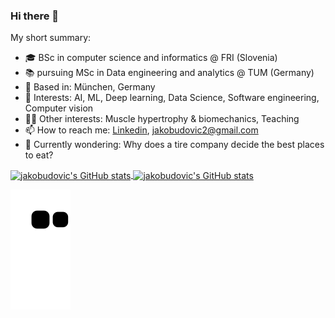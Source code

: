 
### Hi there 👋

My short summary:
- 🎓 BSc in computer science and informatics @ FRI (Slovenia)
- 📚 pursuing MSc in Data engineering and analytics @ TUM (Germany)
- 📌 Based in: München, Germany
- 🧠 Interests: AI, ML, Deep learning, Data Science, Software engineering, Computer vision
- 🏌️‍♀️ Other interests: Muscle hypertrophy & biomechanics, Teaching
- 📫 How to reach me: <a href="https://www.linkedin.com/in/jakobudovic/" target="_blank">Linkedin</a>, jakobudovic2@gmail.com
- 🤔 Currently wondering: Why does a tire company decide the best places to eat?

<!--
**jakobudovic/jakobudovic** is a ✨ _special_ ✨ repository because its `README.md` (this file) appears on your GitHub profile.

Here are some ideas to get you started:



- 🔭 I’m currently working on ...
- 🌱 I’m currently learning ...
- 👯 I’m looking to collaborate on ...
- 🤔 Currently wondering: Why does a tire company decide the best places to eat
- 💬 Ask me about ...
- 📫 How to reach me: ...
- 😄 Pronouns: ...
- ⚡ Fun fact: ...
-->

<a href="#">
  <img align="center" src="https://github-readme-stats.vercel.app/api?username=jakobudovic&count_private=true&include_all_commits=true&show_icons=true&hide_border=true&hide=issues&theme=dark#gh-dark-mode-only" alt="jakobudovic's GitHub stats"/>
</a>
<a href="#">
  <img align="center" src="https://github-readme-stats.vercel.app/api/top-langs/?username=jakobudovic&layout=compact&hide_border=true&theme=dark#gh-dark-mode-only" alt="jakobudovic's GitHub stats"/>
</a>


![snake gif](https://github.com/jakobudovic/jakobudovic/blob/output/github-contribution-grid-snake.svg)
